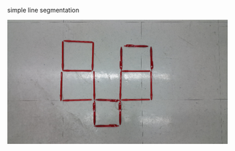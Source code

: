 simple line segmentation

![Alt text](/simpleVersion/result/origin_figure.png?raw=true "Optional Title")
